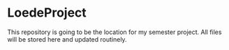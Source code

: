 # LoedeProject
This repository is going to be the location for my semester project. All files will be stored here and updated routinely.
